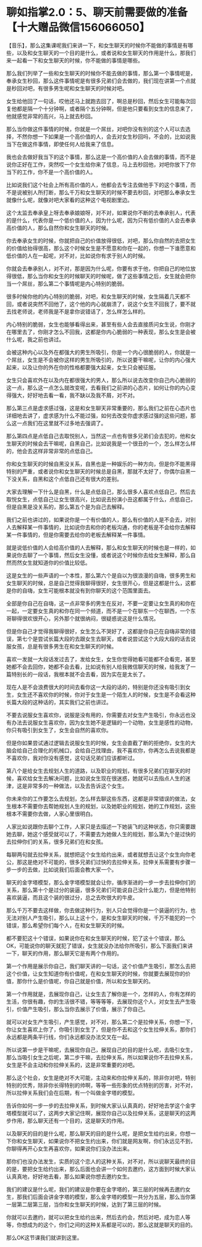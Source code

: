 # 聊如指掌2.0：5、聊天前需要做的准备【十大赠品微信156066050】

【音乐】，那么这集课呢我们来讲一下，和女生聊天的时候你不能做的事情是有哪些，以及和女生聊天的一个目的是什么，或者说和女生聊天的作用是什么，那我们来一起看一下和女生聊天的时候，你不能做的事情是哪些。

那么我们列举了一些和女生聊天的时候你不能去做的事情，那么第一个事情呢是，奉承女生秒回，那么这件事情呢是有很多兄弟们会去做的，我们现在讲第一个点就是秒回对吧，有很多男生呢和女生聊天的时候对吧。

女生给他回了一句话，哎他还马上就跑去回了，啊总是秒回，然后女生可能每次回复他都是隔一个十分钟啊，或者隔个五分钟啊，但是他只要看到女生的信息来了，他就感觉非常的高兴，马上就去秒回。

那么当你做这件事情的时候，你就是一个屌丝，对吧你没有别的这个人可以去选择，不然你想一下如果是一个高价值的人，会去对女生秒回吗，不会的，比如说我当下在做这件事情，即使任何人给我来了信息。

我也会去做好我当下的这个事情，那么这是一个高价值的人会去做的事情，而不是说你正好在工作，突然哎一个女生给你来了信息，马上去秒回他，对吧你放下了你当下的工作，你不是一个高价值的人。

比如说我们这个社会上所有高价值的人，他都会去专注去做他手下的这个事情，而不是说被别人所打断，那么千万和女生聊天的时候不要去秒回，对吧那么奉承女生就像什么呢，就像对吧大家看的这种这个电视剧里边。

这个太监去奉承皇上呀去奉承娘娘呀，对不对，如果说你不断的去奉承别人，代表的是什么，代表你是一个低价值的人，因为什么呢，因为只有低价值的人会去奉承高价值的人，那么自然你和女生聊天的时候。

你去奉承女生的时候，你就把自己的价值放得很低，对吧，那么你自然的去把女生的价值给抬得很高，那么这个时候女生是不愿意和你在一起的，你想一下谁愿意和低价值的人在一起呢，对不对，比如说你有求于别人的时候。

你就会去奉承别人，对不对，那是因为什么呢，你要有求于他，你把自己的地位放得很低，那么当你和女生的时候聊天的时候呢，做了这些事情之后，女生就会把你当一个屌丝，那么第二个事情呢是内心特别的脆弱。

很多时候你他的内心特别的脆弱，对吧，和女生聊天的时候，女生隔着几天都不回，或者说突然不回他了，这个他的内心就崩溃了，说这个女生不回我了，要不就去找老师说，老师我是不是拿你说错话了，怎么样怎么样的。

内心特别的脆弱，女生也能够看得出来，甚至有些人会去直接质问女生说，你刚才在哪里去了，你刚才怎么不回我，这都是你内心脆弱的一种表现，那么女生是会被什么呢，我之前也讲过。

会被这种内心以及外在都强大的男生所吸引，你是一个内心很脆弱的人，你就是一个屌丝，女生是不会被你这样的男生所吸引的，所以说要干嘛呢，让你的内心强大起来，以及让你的外在你的性格都要强大起来，女生只会被征服。

女生只会喜欢外在以及内在都很强大的男人，那么所以说去改变你自己内心脆弱的这一点，那么这一点怎么就改变呢，去看我们之前讲的心态片，如何让你的内心变得强大，好好地去看一看，我不缺以及我不屑，对不对。

那么第三点是虚求感过强，这是和女生聊天非常重要的，那么我们之前在心态片也详细地去讲了，虚求感为什么不能过强，如何去改变你虚求感过强的这些问题，那么这一点我们在这里就不过多地去强调了。

那么第四点是点低自己去取悦别人，当然这一点也有很多兄弟们会去犯的，他和女生聊天的时候会去干嘛呢，自黑自己，比如说我是一个很丑的一个，怎么样怎么样的，他会去这样非常非常的点低自己。

你和女生聊天的时候自黑没关系，自黑也是一种娱乐的一种方向，但是你不能黑得特别的严重，或者说你和女生聊天的时候总是自黑，那就不太好了，你偶尔自黑一下没关系，自黑和这个点低自己还有很大的差别。

大家去理解一下什么是自黑，什么是点低自己，那么很多人喜欢点低自己，然后去取悦女生，点低自己让女生很高兴，比如说去扮演小丑这都属于什么，点低自己，但是自黑是没关系的，那么第五个是为自己去解释。

我们之前也讲过的，如果说你是一个有价值的人，那么有价值的人是不会去，对别人去解释某一件事情的，比如说你去和你的老板沟通，你的老板是不会给你去解释某一件事情的，但是你需要去给你的老板去解释某一件事情。

就是说低价值的人会给高价值的人去解释，那么和女生聊天的时候也是一样的，如果说你去聊了一个事情，然后女生没懂，或者说这个时候你去给女生解释，那么自然而然女生就知道你的价值比较低。

这是女生的一些声语的一个本性，那么第六个是自以为很浪漫的自嗨，很多男生和女生聊天的时候，总是自己觉得我聊得很好，女生很开心，但是这都是什么，这都是你的自嗨，女生可能根本就没有到你聊天的这个范围里面去。

全部是你自己在自嗨，这一点非常多的男生在反对，不要一定要让女生真的和你在一起，一定要女生真的和你在同一个频道，而不是一个在聊东一个在聊西，一个东哥聊得很欢很开心，另外那个就很纳闷，很疑惑说这是什么情况。

但是你自己才觉得我聊得很好，女生怎么不哭好了，这都是你自己在自嗨非常的错误，第七个是尝试长篇大段的去跟女生去聊天，或者说尝试这个大段大段的话去说服女孩，总是有很多男生在和女生聊天的时候。

喜欢一发就一大段话发过去了，发给女生，女生你觉得她看可能都不会看完，甚至她都不会去回你，她都不会去看，比如说有别人给我微信聊天的时候，给我发了一篇特别长的一段话，我根本就不会去看，因为实在是太长了。

现在人是不会浪费很大的时间去看你这一大段的话的，特别是你还没有吸引到女生，女生还不喜欢你的时候，你对于女生是一个陌生人的时候，女生是不会看这种长篇大段的这种话的，其实我们之前也讲过。

不要去说服女生喜欢你，说服是没有用的，你需要去对女生产生吸引，你永远也没有办法去说服女生喜欢你，因为女生她不是逻辑的一个动物，女生是感性的动物，你只有吸引到女生了，女生会自然的喜欢你。

但是你如果尝试通过逻辑去说服女生的时候，女生会直截了断的拒绝你，女生的大脑会给自己合理化的机械口，会给自己找理由，我不喜欢你，你再怎么去说我都是不喜欢你，我对你没有感觉，这句话兄弟们应该都听过。

第八个是给女生去规划人生的道路，以及职业的规划，有很多兄弟们在聊天的时候，喜欢给女生去解决问题，比如说女生现在很迷惑，她就可以去指点人生的迷津，这是非常多的一种做法，以及去告诉这个女生。

你未来你的工作要怎么去规划，怎么样去聊这些东西，这都是非常错误的做法，女生根本不需要你去帮她规划人生的规划，以及她职业的规划，她的工作规划，这些根本不需要你去做，人家心里很明白。

人家比如说跟你去聊个工作，人家只是去描述一下她装飞的这种状态，你只需要跟她去聊，她这个感受就可以了，不需要去为她做人生的规划，那么第九个是过快的去拉伸你们的关系，很多兄弟们在和女孩。

每聊两句就去拉伸关系，就想把这个女生给约出来，或者就想去让这个女生向你老公，那这是绝对不可能的，很多兄弟们过快的去拉伸关系，拉伸关系需要有步骤一步一步的去做，比如说我们后面会教大家一个。

聊天的金字塔模型，那么金字塔模型就会让你，循序渐进的一步一步去拉伸你们的关系，那么第十个是过分的装逼，很多兄弟们可能说自己没什么能力，但是他特别喜欢装逼，而且这个装的很过分，总之去吹很大的牛皮。

那么千万不要去这样做，你去做这种行为，别人只会觉得你是一个装逼的行为，也无法对别人产生吸引，那么以上这十个，是和女生聊天的时候，千万不能犯的一个错误，那么希望你们每个人，在和女生聊天的时候。

都不要犯这十个错误，如果说你在和女生聊天的时候，犯了这十个错误，那么OK，可能说你的聊天就犯了错误，女生就没办法给你所吸引，那么下面我们来讲一下，聊天的作用，那么聊天它是有两个作用的。

第一个作用是展示你自己，我们聊天讲的一句话，这个价值产生吸引，那怎么去把这个价值，让女生知道你有价值呢，在和女生聊天的时候，你就要去展现你的价值，那你什么是价值呢，你自己就是价值，所以和女生聊天的。

第一个作用就是，去展现你自己，让女生去了解你是一个，怎样的人，你有怎样的生活，你很有趣，你的生活很不错，等等等等，去展现你这个人，对女生去产生吸引，价值产生吸引，那么当你去展示了价值，展示了你自己。

就可以对女生产生吸引，产生感觉，对不对，那么第二个是拉伸关系，你想一下，你让女生喜欢上你了，你吸引到女生了，但是你不去和这个女生拉伸关系，那你们永远都是两条平行线，你们永远都没办法交叉在一起。

所以说第一步是干嘛呢，去展现你自己，展现自己的目的是什么呢，去吸引女生，那么当吸引女生之后呢，第二步干嘛，去拉伸关系，所以如果说你不去拉伸关系，女生是不会主动和你拉伸关系的，这是非常重要的对吧。

那么这个社会，女生是绝对不大可能，主动来和你拉伸关系的，除非你对吧，特别特别的优秀，除非你长得特别的帅啊，等等一些形象的优点特别的厉害，对不对，所以拉伸关系我们会在后期，有一个叫做金字塔的模型。

告诉你如何一步一步的去拉伸关系，到时候大家认认真真的，好好地去学这个金字塔模型就可以了，这两步大家记住啊，展现你自己以及拉伸关系，这是聊天的这两步作用，那么聊天还有一个目的，这是聊天的作用。

以及聊天的目的是什么呢，那么聊天的目的是什么呢，是把女生给约出来，你想一下你和女生聊天，如果说你不把女生约出来，你们就是网友啊，你们永远见不到，你聊得再开心女生再喜欢你，如果说你们没办法出来。

那你们也没办法发生，实质的这个恋人的这种关系，对不对，所以说聊天最终的目的是，要把女生给约出来，那么后面也会讲一个如何去邀约，这方面到时候大家认认真真地，好好地去看，那么如果说你想去邀约女生。

我们的建议是什么呢，我们的建议是你要在金字塔的，第三层的时候再去邀约女生，那我们后面会讲金字塔的模型，那么金字塔的模型一共分为五层，那么当你第一层第二层第三层，当你和女生聊天的时候，达到了第三层的时候。

你就可以去邀约，就可以把女生给约出来，然后去约会，然后对吧，成为恋人等等，你想成为的这个，你们之间的这种关系都是可以的，那么这就是聊天的目的。

那么OK这节课我们就讲到这里。